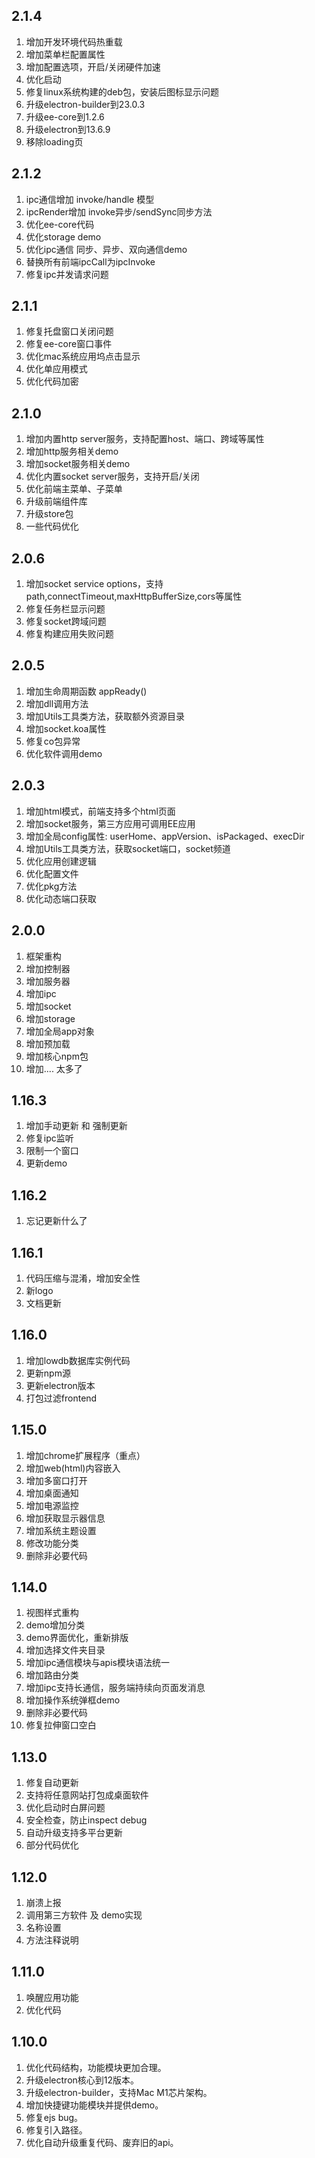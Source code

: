 ## 2.1.4
1. 增加开发环境代码热重载
2. 增加菜单栏配置属性
3. 增加配置选项，开启/关闭硬件加速
4. 优化启动
5. 修复linux系统构建的deb包，安装后图标显示问题
6. 升级electron-builder到23.0.3
7. 升级ee-core到1.2.6
8. 升级electron到13.6.9
8. 移除loading页

## 2.1.2
1. ipc通信增加 invoke/handle 模型
2. ipcRender增加 invoke异步/sendSync同步方法
3. 优化ee-core代码
4. 优化storage demo
5. 优化ipc通信 同步、异步、双向通信demo
6. 替换所有前端ipcCall为ipcInvoke
7. 修复ipc并发请求问题

## 2.1.1
1. 修复托盘窗口关闭问题
2. 修复ee-core窗口事件
3. 优化mac系统应用坞点击显示
4. 优化单应用模式
5. 优化代码加密

## 2.1.0
1. 增加内置http server服务，支持配置host、端口、跨域等属性
2. 增加http服务相关demo
3. 增加socket服务相关demo
4. 优化内置socket server服务，支持开启/关闭
5. 优化前端主菜单、子菜单
6. 升级前端组件库
7. 升级store包
8. 一些代码优化

## 2.0.6
1. 增加socket service options，支持path,connectTimeout,maxHttpBufferSize,cors等属性
2. 修复任务栏显示问题
3. 修复socket跨域问题
4. 修复构建应用失败问题

## 2.0.5
1. 增加生命周期函数 appReady()
2. 增加dll调用方法
3. 增加Utils工具类方法，获取额外资源目录
4. 增加socket.koa属性
5. 修复co包异常
6. 优化软件调用demo

## 2.0.3
1. 增加html模式，前端支持多个html页面
2. 增加socket服务，第三方应用可调用EE应用
3. 增加全局config属性: userHome、appVersion、isPackaged、execDir
4. 增加Utils工具类方法，获取socket端口，socket频道
5. 优化应用创建逻辑
6. 优化配置文件
7. 优化pkg方法
8. 优化动态端口获取

## 2.0.0
1. 框架重构
2. 增加控制器
3. 增加服务器
4. 增加ipc
5. 增加socket
6. 增加storage
7. 增加全局app对象
8. 增加预加载
9. 增加核心npm包
10. 增加....  太多了

## 1.16.3
1. 增加手动更新 和 强制更新
2. 修复ipc监听
3. 限制一个窗口
4. 更新demo

## 1.16.2
1. 忘记更新什么了

## 1.16.1
1. 代码压缩与混淆，增加安全性
2. 新logo
3. 文档更新

## 1.16.0
1. 增加lowdb数据库实例代码
2. 更新npm源
3. 更新electron版本
4. 打包过滤frontend

## 1.15.0
1. 增加chrome扩展程序（重点）
2. 增加web(html)内容嵌入
3. 增加多窗口打开
4. 增加桌面通知
5. 增加电源监控
6. 增加获取显示器信息
7. 增加系统主题设置
8. 修改功能分类
9. 删除非必要代码

## 1.14.0
1. 视图样式重构
2. demo增加分类
3. demo界面优化，重新排版
4. 增加选择文件夹目录
5. 增加ipc通信模块与apis模块语法统一
6. 增加路由分类
7. 增加ipc支持长通信，服务端持续向页面发消息
8. 增加操作系统弹框demo
9. 删除非必要代码
10. 修复拉伸窗口空白

## 1.13.0
1. 修复自动更新
2. 支持将任意网站打包成桌面软件
3. 优化启动时白屏问题
4. 安全检查，防止inspect debug
5. 自动升级支持多平台更新
6. 部分代码优化

## 1.12.0
1. 崩溃上报
2. 调用第三方软件 及 demo实现
3. 名称设置
4. 方法注释说明

## 1.11.0
1. 唤醒应用功能
2. 优化代码

## 1.10.0
1. 优化代码结构，功能模块更加合理。
2. 升级electron核心到12版本。
3. 升级electron-builder，支持Mac M1芯片架构。
4. 增加快捷键功能模块并提供demo。
5. 修复ejs bug。
6. 修复引入路径。
7. 优化自动升级重复代码、废弃旧的api。